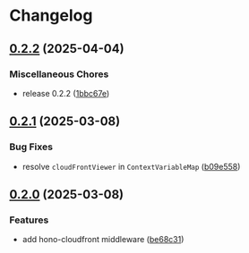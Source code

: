 # Changelog

## [0.2.2](https://github.com/ubinatus/hono-cloudfront/compare/v0.2.1...v0.2.2) (2025-04-04)


### Miscellaneous Chores

* release 0.2.2 ([1bbc67e](https://github.com/ubinatus/hono-cloudfront/commit/1bbc67e2a351e715bfe2009395f28d473c308f04))

## [0.2.1](https://github.com/ubinatus/hono-cloudfront/compare/v0.2.0...v0.2.1) (2025-03-08)


### Bug Fixes

* resolve `cloudFrontViewer` in `ContextVariableMap` ([b09e558](https://github.com/ubinatus/hono-cloudfront/commit/b09e558f09548a0aab58104692ad445a31323185))

## [0.2.0](https://github.com/ubinatus/hono-cloudfront/compare/v0.1.0...v0.2.0) (2025-03-08)


### Features

* add hono-cloudfront middleware ([be68c31](https://github.com/ubinatus/hono-cloudfront/commit/be68c310b31656fb825f299127403e132bd39b1b))

